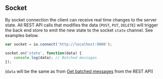 ## Socket
By socket connection the client can receive real time changes to the server state. All REST API calls that modifies the data (`POST`, `PUT`, `DELETE`) will trigger the back end store to emit the new state to the socket `state` channel. See examples below.

```js
var socket = io.connect('http://localhost:9000');

socket.on('state', function(data) {
    console.log(data); // Batched messages
});
```
(`data` will be the same as from [Get batched messages](/docs/api#get-batched-messages) from the REST API)
